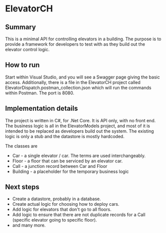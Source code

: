 # ElevatorCH
## Summary
This is a minimal API for controlling elevators in a building.  The purpose is to provide a framework for developers to test with as they build out the elevator control logic.  
## How to run
Start within Visual Studio, and you will see a Swagger page giving the basic access.  Additionally, there is a file in the ElevatorCH project called ElevatorDispatch.postman_collection.json which will run the commands within Postman.  The port is 8080.
## Implementation details
The project is written in C#, for .Net Core.  It is API only, with no front end.  The business logic is all in the ElevatorModels project, and most of it is intended to be replaced as developers build out the system.  The existing logic is only a stub and the datastore is mostly hardcoded.

The classes are
- Car - a single elevator / car.  The terms are used interchangeably.
- Floor - a floor that can be serviced by an elevator car.
- Call - a junction record between Car and Floor
- Building - a placeholder for the temporary business logic

## Next steps
- Create a datastore, probably in a database.
- Create actual logic for choosing how to deploy cars.
- Add logic for elevators that don't go to all floors.
- Add logic to ensure that there are not duplicate records for a Call (specific elevator going to specific floor).
- and many more.
